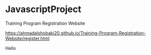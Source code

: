 # JavascriptProject

Training Program Registration Website

https://ahmadalshobaki20.github.io/Training-Program-Registration-Website/register.html

Hello 

